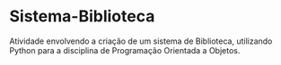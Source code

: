 # Sistema-Biblioteca
Atividade envolvendo a criação de um sistema de Biblioteca, utilizando Python para a disciplina de Programação Orientada a Objetos.
